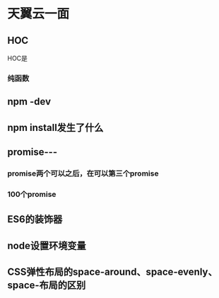 # 天翼云一面   
## HOC  
HOC是
### 纯函数   
## npm -dev   
## npm install发生了什么   
## promise---
### promise两个可以之后，在可以第三个promise   
### 100个promise   
## ES6的装饰器   
## node设置环境变量   
## CSS弹性布局的space-around、space-evenly、space-布局的区别